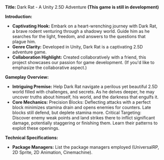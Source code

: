**Title:** Dark Rat - A Unity 2.5D Adventure
**(This game is still in development)**

**Introduction:**

* **Captivating Hook:** Embark on a heart-wrenching journey with Dark Rat, a brave rodent venturing through a shadowy world. Guide him as he searches for the light, freedom, and answers to the questions that plague him. 
* **Genre Clarity:** Developed in Unity, Dark Rat is a captivating 2.5D adventure game.
* **Collaboration Highlight:** Created collaboratively with a friend, this project showcases our passion for game development. (If you'd like to emphasize the collaborative aspect.)

**Gameplay Overview:**

* **Intriguing Premise:**  Help Dark Rat navigate a perilous yet beautiful 2.5D world filled with challenges, and secrets. As he delves deeper, he may uncover truths about himself, his world, and the darkness that engulfs it.
* **Core Mechanics:** Precision Blocks: Deflecting attacks with a perfect block minimizes stamina drain and opens enemies for counters. Late blocks still defend, but deplete stamina more.
Critical Targeting: Discover enemy weak points and land strikes there to inflict significant damage, potentially staggering or finishing them. Learn their patterns to exploit these openings.

**Technical Specifications:**

* **Package Managers:** List the package managers employed (UniversalRP, 2D Sprite, 2D Animation, Cinemachine).
